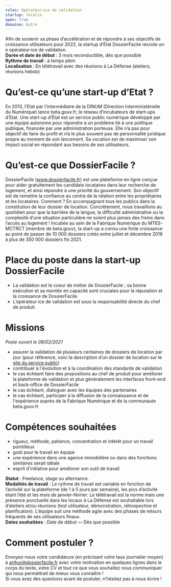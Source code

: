 ```yaml
---
roles: Opérateur‧ice de validation
startup: locatio
open: true
domaine: Autre
---
```

Afin de soutenir sa phase d’accélération et de répondre à ses objectifs de croissance utilisateurs pour 2022, la startup d’État DossierFacile recrute un‧e opérateur‧ice de validation.\
**Durée et date de début** : 3 mois reconductible, dès que possible\
**Rythme de travail** : à temps plein\
**Localisation** : En télétravail avec des réunions à La Défense (ateliers, réunions hebdo) 

# Qu’est-ce qu’une start-up d’Etat ? 
En 2013, l’Etat par l’intermédiaire de la DINUM (Direction Interministérielle du Numérique) lance beta.gouv.fr, le réseau d’incubateurs de start-ups d’Etat. 
Une start-up d’État est un service public numérique développé par une équipe autonome pour répondre à un problème lié à une politique publique, financée par une administration porteuse. Elle n’a pas pour objectif de faire du profit et n’a le plus souvent pas de personnalité juridique propre au moment de son lancement. Sa vocation est de maximiser son impact social en répondant aux besoins de ses utilisateurs.

# Qu’est-ce que DossierFacile ? 
DossierFacile (<a href="https://dossierfacile.fr/">www.dossierfacile.fr</a>) est une plateforme en ligne conçue pour aider gratuitement les candidats locataires dans leur recherche de logement, et ainsi répondre à une priorité du gouvernement. Son objectif est de remettre la confiance au centre de la relation entre les propriétaires et les locataires. Comment ? En accompagnant tous les publics dans la constitution de leur dossier de location. Concrètement, nous travaillons au quotidien pour que la barrière de la langue, la difficulté administrative ou la complexité d’une situation particulière ne soient plus jamais des freins dans l’accès au logement !
Incubée au sein de la Fabrique Numérique du MTES-MCTRCT (membre de beta.gouv), la start-up a connu une forte croissance au point de passer de 10 000 dossiers créés entre juillet et décembre 2018 à plus de 350 000 dossiers fin 2021.

# Place du poste dans la start-up DossierFacile
- La validation est le coeur de métier de DossierFacile ; sa bonne exécution et sa montée en capacité sont cruciales pour la réputation et la croissance de DossierFacile. 
- L’opérateur‧ice de validation est sous la responsabilité directe du chef de produit.

# Missions
_Poste ouvert le 08/02/2021_

- assurer la validation de plusieurs centaines de dossiers de location par jour (pour référence, voici la description d’un dossier de location sur le <a href="https://www.service-public.fr/particuliers/vosdroits/F1169">site du service public</a>)
- contribuer à l'évolution et à la coordination des standards de validation
- le cas échéant faire des propositions au chef de produit pour améliorer la plateforme de validation et plus généralement les interfaces front-end et back-office de DossierFacile
- le cas échéant, dialoguer avec les équipes des partenaires
- le cas échéant, participer à la diffusion de la connaissance et de l'expérience auprès de la Fabrique Numérique et de la communaute beta.gouv.fr


# Compétences souhaitées
- rigueur, méthode, patience, concentration et intérêt pour un travail pointilleux
- goût pour le travail en équipe
- une expérience dans une agence immobilière ou dans des fonctions similaires serait idéale
- esprit d'initiative pour améliorer son outil de travail

**Statut** : Freelance, stage ou alternance.\
**Modalités de travail** : Le rythme de travail est variable en fonction de l’activité sur la plateforme (de 1 à 5 jours par semaine), les pics d’activité étant l’été et les mois de janvier-février. Le télétravail est la norme mais une présence ponctuelle dans les locaux à La Défense est souhaitable lors d’ateliers et/ou réunions (test utilisateur, démonstration, rétrospective et planification). L’équipe suit une méthode agile avec des phases de retours fréquents de ses utilisateurs finaux.\
**Dates souhaitées** : Date de début — Dès que possible

# Comment postuler ?
Envoyez-nous votre candidature (en précisant votre taux journalier moyen) à <a href="mailto:arthur@dossierfacile.fr">arthur@dossierfacile.fr</a> avec votre motivation en quelques lignes dans le corps du texte, votre CV et tout ce que vous souhaitez nous communiquer qui nous permettrait de mieux vous connaître !\
Si vous avez des questions avant de postuler, n’hésitez pas à nous écrire !
